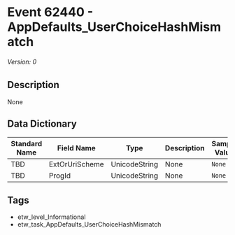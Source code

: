 # Event 62440 - AppDefaults_UserChoiceHashMismatch
###### Version: 0

## Description
None

## Data Dictionary
|Standard Name|Field Name|Type|Description|Sample Value|
|---|---|---|---|---|
|TBD|ExtOrUriScheme|UnicodeString|None|`None`|
|TBD|ProgId|UnicodeString|None|`None`|

## Tags
* etw_level_Informational
* etw_task_AppDefaults_UserChoiceHashMismatch